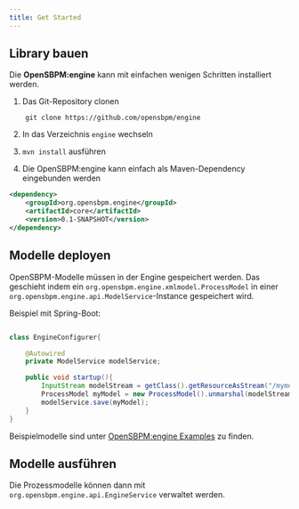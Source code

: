 ```yaml
---
title: Get Started
---
```


## Library bauen
Die **OpenSBPM:engine** kann mit einfachen wenigen Schritten installiert werden.  
1. Das Git-Repository clonen
```shell
    git clone https://github.com/opensbpm/engine
```

2. In das Verzeichnis `engine` wechseln

3. `mvn install` ausführen

4. Die OpenSBPM:engine kann einfach als Maven-Dependency eingebunden werden
```xml
<dependency>
    <groupId>org.opensbpm.engine</groupId>
    <artifactId>core</artifactId>
    <version>0.1-SNAPSHOT</version>
</dependency>    
```

## Modelle deployen
OpenSBPM-Modelle müssen in der Engine gespeichert werden. Das geschieht indem 
ein `org.opensbpm.engine.xmlmodel.ProcessModel` in einer 
`org.opensbpm.engine.api.ModelService`-Instance gespeichert wird.

Beispiel mit Spring-Boot:
```java

class EngineConfigurer{

    @Autowired
    private ModelService modelService;

    public void startup(){
        InputStream modelStream = getClass().getResourceAsStream("/mymodel.xml");
        ProcessModel myModel = new ProcessModel().unmarshal(modelStream);
        modelService.save(myModel);
    }
}
```

Beispielmodelle sind unter [OpenSBPM:engine Examples](https://github.com/opensbpm/engine/tree/main/examples/src/main/resources/org/opensbpm/engine/examples)
zu finden.

## Modelle ausführen     
Die Prozessmodelle können dann mit `org.opensbpm.engine.api.EngineService` 
verwaltet werden.
